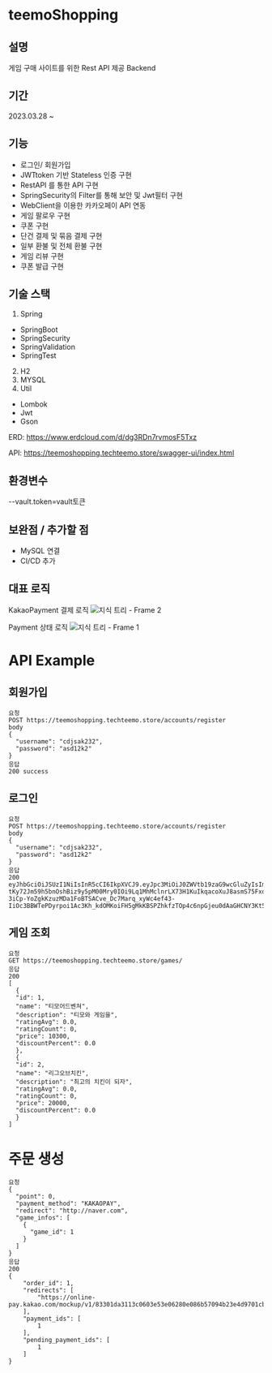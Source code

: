 
teemoShopping
===
설명 
--
게임 구매 사이트를 위한 Rest API 제공 Backend

기간
--
2023.03.28 ~

기능 
--
- 로그인/ 회원가입
- JWTtoken 기반 Stateless 인증 구현
- RestAPI 를 통한 API 구현
- SpringSecurity의 Filter를 통해 보안 및 Jwt필터 구현
- WebClient을 이용한 카카오페이 API 연동
- 게임 팔로우 구현 
- 쿠폰 구현
- 단건 결제 및 묶음 결제 구현
- 일부 환불 및 전체 환불 구현
- 게임 리뷰 구현
- 쿠폰 발급 구현

기술 스택
--
1. Spring
  - SpringBoot
  - SpringSecurity
  - SpringValidation
  - SpringTest
2. H2
3. MYSQL
4. Util
  - Lombok
  - Jwt
  - Gson

ERD: https://www.erdcloud.com/d/dg3RDn7rvmosF5Txz


API: https://teemoshopping.techteemo.store/swagger-ui/index.html

환경변수
--
--vault.token=vault토큰


보완점 / 추가할 점
--
- MySQL 연결 
- CI/CD 추가

대표 로직
--

KakaoPayment 결제 로직
![지식 트리 - Frame 2](https://user-images.githubusercontent.com/59180460/236135512-9d339d85-9340-4e5e-b8cd-4ae93319229b.jpg)


Payment 상태 로직
![지식 트리 - Frame 1](https://user-images.githubusercontent.com/59180460/236135249-fd4c6391-e101-4612-bd7b-205162ee977c.jpg)







API Example
====
회원가입 
---
```
요청 
POST https://teemoshopping.techteemo.store/accounts/register
body
{
  "username": "cdjsak232",
  "password": "asd12k2"
}
응답 
200 success
```

로그인
---
```
요청 
POST https://teemoshopping.techteemo.store/accounts/register
body
{
  "username": "cdjsak232",
  "password": "asd12k2"
}
응답 
200 eyJhbGciOiJSUzI1NiIsInR5cCI6IkpXVCJ9.eyJpc3MiOiJ0ZWVtb19zaG9wcGluZyIsImV4cCI6MTY4MjEzMjM5NSwicm9sZSI6IiIsImFjY291bnRfaWQiOjN9.toeBFhQTdJL2vRxDhb1M7lsJvrlhINOhnAvZg9DIJlwcRsow1anKPdx5IgfC5v45XzXJKo8Q4-tKy72Jm59h5bnOshBiz9y5pM00Mry0IOi9Lq1MhMclnrLX73H1KuIkqacoXuJ8asmS75FxdhC6uCDLT6J71eb57tpIHlzpO6bc6JDMTorAq52J-3iCp-YoZgkKzuzMDa1FoBTSACve_Dc7Marq_xyWc4ef43-IiOc3BBWTePDyrpoi1Ac3Kh_kdOMKoiFH5gMkKBSPZhkfzTOp4c6npGjeu0dAaGHCNY3Kt5NJbOFealZ3tIkQxC3LKmZrpAlAtlYO8Sk0M_BQsA
```

게임 조회
---
```
요청 
GET https://teemoshopping.techteemo.store/games/
응답 
200 
[
  {
  "id": 1,
  "name": "티모어드벤쳐",
  "description": "티모와 게임을",
  "ratingAvg": 0.0,
  "ratingCount": 0,
  "price": 10300,
  "discountPercent": 0.0
  },
  {
  "id": 2,
  "name": "리그오브치킨",
  "description": "최고의 치킨이 되자",
  "ratingAvg": 0.0,
  "ratingCount": 0,
  "price": 20000,
  "discountPercent": 0.0
  }
]
```
주문 생성
===
```
요청
{
  "point": 0,
  "payment_method": "KAKAOPAY",
  "redirect": "http://naver.com",
  "game_infos": [
    {
      "game_id": 1
    }
  ]
}
응답 
200
{
    "order_id": 1,
    "redirects": [
        "https://online-pay.kakao.com/mockup/v1/83301da3113c0603e53e06280e086b57094b23e4d9701cb8a876a3e1b9cef34d/info"
    ],
    "payment_ids": [
        1
    ],
    "pending_payment_ids": [
        1
    ]
}

```
